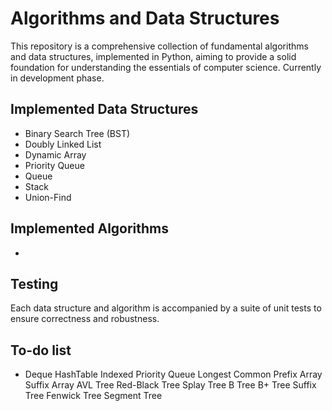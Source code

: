 # Algorithms and Data Structures
This repository is a comprehensive collection of fundamental algorithms and data structures, implemented in Python, aiming to provide a solid foundation for understanding the essentials of computer science.
Currently in development phase.

## Implemented Data Structures 
* Binary Search Tree (BST)
* Doubly Linked List
* Dynamic Array
* Priority Queue
* Queue
* Stack
* Union-Find

## Implemented Algorithms
* 

## Testing 
Each data structure and algorithm is accompanied by a suite of unit tests to ensure correctness and robustness.

## To-do list
* Deque
HashTable
Indexed Priority Queue
Longest Common Prefix Array
Suffix Array
AVL Tree
Red-Black Tree
Splay Tree
B Tree
B+ Tree
Suffix Tree
Fenwick Tree
Segment Tree
